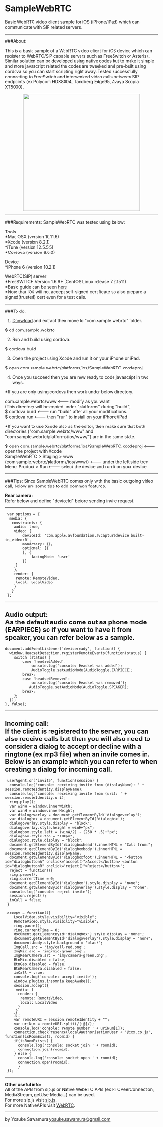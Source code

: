 # SampleWebRTC
Basic WebRTC video client sample for iOS (iPhone/iPad) which can communicate with SIP related servers.

----------------------------------------------------

###About:

This is a basic sample of a WebRTC video client for iOS device which can register to WebRTC/SIP capable servers such as FreeSwitch or Asterisk.
Similar solution can be developed using native codes but to make it simple and more javascript related the codes are tweeked and pre-built using cordova so you can start scripting right away.
Tested successfully connecting to FreeSwitch and interworked video calls between SIP endpoints (ex Polycom HDX8004, Tandberg Edge95, Avaya Scopia XT5000).
<br>
<div style="text-align:center">
<img border="0" src="https://raw.githubusercontent.com/glide112/SampleWebRTC/master/image/sample_screenshot.png" height="384">
</div>

----------------------------------------------------
###Requirements:
SampleWebRTC was tested using below:

Tools<br>
 *Mac OSX (version 10.11.6)<br>
 *Xcode (version 8.2.1)<br>
 *iTune (version 12.5.5.5)<br>
 *Cordova (version 6.0.0)<br>

Device<br>
 *iPhone 6 (version 10.2.1)<br>

WebRTC(SIP) server<br>
 *FreeSWITCH Version 1.6.9+ (CentOS Linux release 7.2.1511)<br>
 *Basic guide can be seen <a href="https://freeswitch.org/confluence/display/FREESWITCH/WebRTC">here</a><br>
 *Note that iOS will not accept self-signed certificate so also prepare a signed(trusted) cert even for a test calls. 
 
----------------------------------------------------
###To do:
1. <a href="https://drive.google.com/file/d/0B7XznYqJ4iLnZHlBU1NjWjUtOG8/view?usp=sharing">Donwload</a> and extract then move to "com.sample.webrtc" folder.

 $ cd com.sample.webrtc

2. Run and build using cordova.

 $ cordova build

3. Open the project using Xcode and run it on your iPhone or iPad.

 $ open com.sample.webrtc/platforms/ios/SampleWebRTC.xcodeproj

4. Once you succeed then you are now ready to code javascript in two ways. 

 *If you are only using cordova then work under below directory.

 com.sample.webrtc/www     <--- modify as you want<br>
                           (This directory will be copied under "platforms" during "build")<br>
 $ cordova build           <--- run "build" after all your modifications. <br>
 $ cordova run             <--- then "run" to install on your iPhone/iPad <br>

 *If you want to use Xcode also as the editor, then make sure that both directories ("com.sample.webrtc/www" and "com.sample.webrtc/platforms/ios/www/") are in the same state.

 $ open com.sample.webrtc/platforms/ios/SampleWebRTC.xcodeproj       <--- open the project with Xcode<br>
 SampleWebRTC > Staging > www (com.sample.webrtc/platforms/ios/www/) <--- under the left side tree<br>
 Menu: Product > Run                                                 <--- select the device and run it on your device <br>

----------------------------------------------------

###Tips:
Since SampleWebRTC comes only with the basic outgoing video call, below are some tips to add common features.


<b>Rear camera:</b><br>
 Refer below and define "deviceId" before sending invite request. 

 -------------
     var options = {
      media: {
       constraints: {
        audio: true,
        video: {
            deviceId: 'com.apple.avfoundation.avcapturedevice.built-in_video:0',
            mandatory: {},
            optional: [{
            }, {
                facingMode: 'user'
            }]
         }
        },
        render: {
         remote: RemoteVideo,
         local: LocalVideo
        }
       }
     };
 -------------

<b>Audio output:</b><br>
 As the default audio come out as phone mode (EARPIECE) so if you want to have it from speaker, you can refer below as a sample. 
 -------------
    document.addEventListener('deviceready', function() {
      window.HeadsetDetection.registerRemoteEvents(function(status) {
        switch (status) {
            case 'headsetAdded':
                console.log('console: Headset was added');
                AudioToggle.setAudioMode(AudioToggle.EARPIECE);
            break;
            case 'headsetRemoved':
                console.log('console: Headset was removed');
               AudioToggle.setAudioMode(AudioToggle.SPEAKER);
            break;
        };
      });
    }, false);
 -------------

<b>Incoming call:</b><br>
 If the client is registered to the server, you can also receive calls but then you will also need to consider a dialog to accept or decline with a ringtone (ex mp3 file) when an invite comes in. Below is an example which you can refer to when creating a dialog for incoming call.
 -------------
     userAgent.on('invite', function(session) {
      console.log('console: receiving invite from (displayName): ' + session.remoteIdentity.displayName);
      console.log('console: receiving invite from (uri): ' + session.remoteIdentity.uri);
      ring.play();
      var winW = window.innerWidth;
      var winH = window.innerHeight;
      var dialogoverlay = document.getElementById('dialogoverlay');
      var dialogbox = document.getElementById('dialogbox');
      dialogoverlay.style.display = "block";
      dialogoverlay.style.height = winH+"px";
      dialogbox.style.left = (winW/2) - (250 * .5)+"px";
      dialogbox.style.top = "100px";
      dialogbox.style.display = "block";
      document.getElementById('dialogboxhead').innerHTML = "Call from:";
      document.getElementById('dialogboxbody').innerHTML = session.remoteIdentity.displayName;
      document.getElementById('dialogboxfoot').innerHTML = '<button id="dialogbuttonA" onclick="accept()">Accept</button> <button id="dialogbuttonR" onclick="reject()">Reject</button>';
      reject = function(){
      ring.pause();
      ring.currentTime = 0;
      document.getElementById('dialogbox').style.display = "none";
      document.getElementById('dialogoverlay').style.display = "none";
      console.log('console: reject invite');
      session.reject();
      inCall = false;
     }
     
     accept = function(){
        LocalVideo.style.visibility="visible";
        RemoteVideo.style.visibility="visible";
        ring.pause();
        ring.currentTime = 0;
        document.getElementById('dialogbox').style.display = "none";
        document.getElementById('dialogoverlay').style.display = "none";
        document.body.style.background = 'black';
        ImgCall.src = 'img/call-red.png';
        ImgMic.src = 'img/mic-green.png';
        ImgRearCamera.src = 'img/camera-green.png';
        BtnMic.disabled = false;
        BtnGeo.disabled = false;
        BtnRearCamera.disabled = false;
        inCall = true;
        console.log('console: accept invite');
        window.plugins.insomnia.keepAwake();
        session.accept({
         media: {
          render: {
           remote: RemoteVideo,
           local: LocalVideo
          }
         }
        });
        var remoteURI = session.remoteIdentity + "";  
        var uriNum = remoteURI.split(/[:@]/);
        console.log('console: remote number ' + uriNum[1]);
        connection.checkPresence(localAauthorizationUser + '@xxx.co.jp', function(isRoomExists, roomid) {
        if(isRoomExists) {
          console.log('console: socket join ' + roomid);
          connection.join(roomid);
        } else {
          console.log('console: socket open ' + roomid);
          connection.open(roomid);
          }
     });
 -------------

<b>Other useful info:</b><br>
 All of the APIs from sip.js or Native WebRTC APIs (ex RTCPeerConnection, MediaStream, getUserMedia...) can be used.<br>
 For more sip.js visit <a href="https://sipjs.com/api/0.7.0/">sip.js</a>.<br>
 For more NativeAPIs visit <a href="https://webrtc.org/native-code/native-apis/">WebRTC</a>.

----------------------------------------------------

by Yosuke Sawamura yosuke.sawamura@gmail.com
